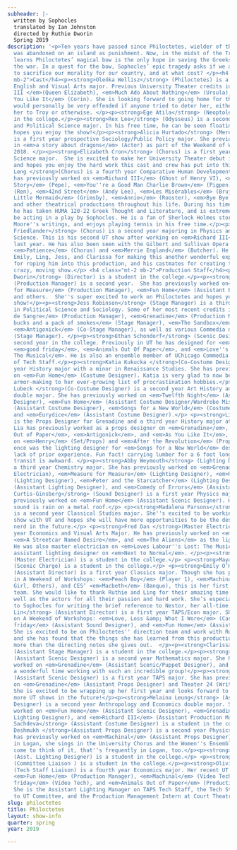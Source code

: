 ```yaml
---
subheader: |-
  written by Sophocles
  translated by Ian Johnston
  directed by Ruthie Dworin
  Spring 2019
description: '<p>Ten years have passed since Philoctetes, wielder of the bow of Heracles,
  was abandoned on an island as punishment. Now, in the midst of the Trojan war, Odysseus
  learns Philoctetes’ magical bow is the only hope in saving the Greeks and winning
  the war. In a quest for the bow, Sophocles’ epic tragedy asks if we are willing
  to sacrifice our morality for our country, and at what cost? </p><h4 class="mt-2
  mb-2">Cast</h4><p><strong>Oleńka Wellisz</strong> (Philoctetes) is a second year
  English and Visual Arts major. Previous University Theater credits include <em>Richard
  III </em>(Queen Elizabeth), <em>Much Ado About Nothing</em> (Ursula), and <em>As
  You Like It</em> (Corin). She is looking forward to going home for the summer, and
  would personally be very offended if anyone tried to deter her, either by taking
  her to Troy or otherwise. </p><p><strong>Ege Atila</strong> (Neoptolemus) is a student
  in the college.</p><p><strong>Rex Lee</strong> (Odysseus) is a second year History
  and Political Science major. In his free time, he can be seen floating around. He
  hopes you enjoy the show!</p><p><strong>Alicia Hurtado</strong> (Merchant/Chorus)
  is a first year prospective Sociology/Public Policy major. She previously appeared
  in <em>a story about dragons</em> (Actor) as part of the Weekend of Workshops Fall
  2018. </p><p><strong>Elizabeth Cron</strong> (Chorus) is a first year Environmental
  Science major.  She is excited to make her University Theater debut in <em>Philoctetes</em>,
  and hopes you enjoy the hard work this cast and crew has put into this production.</p><p><strong>Ken
  Leng </strong>(Chorus) is a fourth year Comparative Human Development major. He
  has previously worked on <em>Richard III</em> (Ghost of Henry VI), <em>West Side
  Story</em> (Pepe), <em>You''re a Good Man Charlie Brown</em> (Pigpen), <em>Footloose</em>
  (Ren), <em>42nd Street</em> (Andy Lee), <em>Les Misérables</em> (Brujon), <em>The
  Little Mermaid</em> (Grimsby), <em>Annie</em> (Rooster), <em>Bye Bye Birdie </em>(Hugo),
  and other theatrical productions throughout his life. During his time at the College,
  he has taken HUMA 120-22 Greek Thought and Literature, and is extremely happy to
  be acting in a play by Sophocles. He is a fan of Sherlock Holmes stories and Alan
  Moore''s writings, and enjoys playing tennis in his free time.</p><p><strong>Noah
  Friedlander</strong> (Chorus) is a second year majoring in Physics and Political
  Science. This is his second UT show after working on <em>Richard III</em> (Ensemble)
  last year. He has also been seen with the Gilbert and Sullivan Opera Company in
  <em>Patience</em> (Chorus) and <em>Merrie England</em> (Butcher). He thanks Ruthie,
  Emily, Ling, Jess, and Clarissa for making this another wonderful experience, Nina
  for roping him into this production, and his castmates for creating this funny,
  crazy, moving show.</p> <h4 class="mt-2 mb-2">Production Staff</h4><p><strong>Ruthie
  Dworin</strong> (Director) is a student in the college.</p><p><strong>Nicola Lustig</strong>
  (Production Manager) is a second year.  She has previously worked on<em> Measure
  for Measure</em> (Production Manager), <em>Fun Home</em> (Assistant Production Manager),
  and others.  She''s super excited to work on Philoctetes and hopes you enjoy the
  show!</p><p><strong>Jess Robinson</strong> (Stage Manager) is a third year majoring
  in Political Science and Sociology. Some of her most recent credits include <em>Bodas
  de Sangre</em> (Production Manager), <em>Grenadine</em> (Production Manager), <em>500
  bucks and a pack of smokes</em> (Stage Manager), <em>The Sandbox</em> (Sandbox Designer),
  <em>Antigonick</em> (Co-Stage Manager), as well as various Commedia dell''arte shows
  (Stage Manager). </p><p><strong>Ethan Schondorf</strong> (Scenic Designer) is a
  second year in the college. Previously in UT he has designed for <em>Fun Home</em>,
  <em>good friday</em>, <em>Animals Out Of Paper</em>, and <em>Love''s Labour''s Lost:
  The Musical</em>. He is also an ensemble member of UChicago Commedia and a member
  of Tech Staff.</p><p><strong>Katia Kukucka </strong>(Co-Costume Designer) is a second
  year History major with a minor in Renaissance Studies. She has previously worked
  on <em>Fun Home</em> (Costume Designer). Katia is very glad to now be able to add
  armor-making to her ever-growing list of procrastination hobbies.</p><p><strong>Nina
  Lubeck </strong>(Co-Costume Designer) is a second year Art History and Mathematics
  double major. She has previously worked on <em>Twelfth Night</em> (Assistant Costume
  Designer), <em>Fun Home</em> (Assistant Costume Designer/Wardrobe Mistress), <em>Grenadine</em>
  (Assistant Costume Designer), <em>Songs for a New World</em> (Costume Designer),
  and <em>Eurydice</em> (Assistant Costume Designer).</p> <p><strong>Lia Bauer-Goulden</strong>
  is the Props Designer for Grenadine and a third year History major at the College.
  Lia has previously worked as a props designer on <em>Grenadine</em>, <em>Animals
  Out of Paper</em>, <em>Antigonick</em>, and <em>As You Like It</em>, has assisted
  on <em>Henry</em> (Set/Props) and <em>After the Revolution</em> (Props), and strangely
  once was the lighting designer for <em>Songs for a New World</em> despite a total
  lack of prior experience. Fun fact! carrying lumber for a 6 foot long bow on public
  transit is awkward. </p><p><strong>Abby Weymouth</strong> (Lighting Designer) is
  a third year Chemistry major. She has previously worked on <em>Grenadine</em> (Master
  Electrician), <em>Measure for Measure</em> (Lighting Designer), <em>Richard III</em>
  (Lighting Designer), <em>Peter and the Starcatcher</em> (Lighting Designer), <em>Circe</em>
  (Assistant Lighting Designer), and <em>Comedy of Errors</em> (Assistant Set Designer).</p><p><strong>Zach
  Curtis-Ginsberg</strong> (Sound Designer) is a first year Physics major. He has
  previously worked on <em>Fun Home</em> (Assistant Scenic Designer). His favorite
  sound is rain on a metal roof.</p> <p><strong>Madalena Parsons</strong> (Dramaturg)
  is a second year Classical Studies major. She''s excited to be working on her first
  show with UT and hopes she will have more opportunities to be the designated classics
  nerd in the future.</p> <p><strong>Fred Dan </strong>(Master Electrician) is a second
  year Economics and Visual Arts Major. He has previously worked on <em>Fun Home</em>,
  <em>A Streetcar Named Desire</em>, and <em>The Aliens</em> as the lighting designer.
  He was also master electrician on <em>Loves Labour''s Lost: The Musical</em> and
  assistant lighting designer on <em>Next to Normal</em>. </p><p><strong>Isaiah Zwick-Schachter</strong>
  (Master Electrician) is a student in the college.</p> <p><strong>Maya Jain</strong>
  (Scenic Charge) is a student in the college.</p> <p><strong>Emily O’Heir</strong>
  (Assistant Director) is a first year Classics major. Though she has previously acted
  in A Weekend of Workshops: <em>Peach Boy</em> (Player 1), <em>Machinal</em> (Telephone
  Girl, Others), and CES’ <em>Macbeth</em> (Banquo), this is her first time on a direction
  team. She would like to thank Ruthie and Ling for their amazing time together, as
  well as the actors for all their passion and hard work. She’s especially grateful
  to Sophocles for writing the brief reference to Nestor, her all-time favorite cat. </p><p><strong>Ling
  Lin</strong> (Assistant Director) is a first year TAPS/Econ major. She has worked
  on A Weekend of Workshops: <em>Love, Loss &amp; What I Wore</em> (Cast), <em>good
  friday</em> (Assistant Sound Designer), and <em>Fun Home</em> (Assistant Sound Designer).
  She is excited to be on Philoctetes'' direction team and work with Ruthie again,
  and she has found that the things she has learned from this production are much
  more than the directing notes she gives out.  </p><p><strong>Clarissa Mullig</strong>
  (Assistant Stage Manager) is a student in the college.</p><p><strong>Lia O’Bryan</strong>
  (Assistant Scenic Designer) is a second year Mathematics major. She has previously
  worked on <em>Grenadine</em> (Assistant Scenic/Puppet Designer), and she’s having
  a wonderful time working with such an incredible group!</p><p><strong>Rea Brown</strong>
  (Assistant Scenic Designer) is a first year TAPS major. She has previously worked
  on <em>Grenadine</em> (Assistant Props Designer) and Theater 24 (Writer/Designer).
  She is excited to be wrapping up her first year and looks forward to working on
  more UT shows in the future!</p><p><strong>Melaina Leung</strong> (Assistant Scenic
  Designer) is a second year Anthropology and Economics double major. She has previously
  worked on <em>Fun Home</em> (Assistant Scenic Designer), <em>Grenadine</em> (Assistant
  Lighting Designer), and <em>Richard III</em> (Assistant Production Manager).</p><p><strong>Lara
  Sachdeva</strong> (Assistant Costume Designer) is a student in the college.</p><p><strong>Aware
  Deshmukh </strong>(Assistant Props Designer) is a second year Physics major. She
  has previously worked on <em>Machinal</em> (Assistant Props Designer). When not
  in Logan, she sings in the University Chorus and the Women''s Ensemble - although
  come to think of it, that''s frequently in Logan, too.</p><p><strong>Mary Mouton</strong>
  (Asst. Lighting Designer) is a student in the college.</p> <p><strong>Caitlyn Klum</strong>
  (Committee Liaison ) is a student in the college.</p><p><strong>Olivia Malone</strong>
  (Tech Staff Liaison) is a fourth year Economics major. Her recent UT credits are
  <em>Fun Home</em> (Production Manager), <em>Machinal</em> (Video Tech), <em>good
  friday</em> (Video Tech), and <em>Animals Out of Paper</em> (Production Manager).
  She is the Assistant Lighting Manager on TAPS Tech Staff, the Tech Staff Liaison
  to UT Committee, and the Production Management Intern at Court Theatre.</p>'
slug: philoctetes
title: Philoctetes
layout: show-info
quarter: spring
year: 2019

---
```

